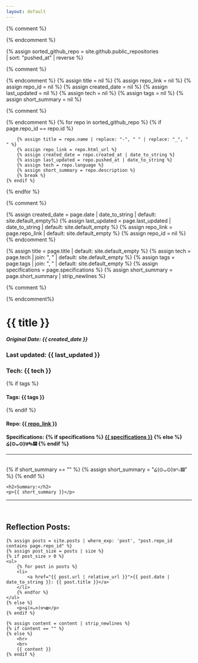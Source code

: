 ```yaml
---
layout: default
---
```


{% comment %}
<!-- Use plugin "GitHub metadata" to obtain list of repo items from  -->
{% endcomment %}

{% assign sorted_github_repo = site.github.public_repositories   
    | sort: "pushed_at" 
    | reverse
%}

{% comment %}
<!--- Reset all values to nil so it doesn't carry over to next loop --->
{% endcomment %}
{% assign title = nil %}
{% assign repo_link = nil %}
{% assign repo_id = nil %}
{% assign created_date = nil %}
{% assign last_updated = nil %}
{% assign tech = nil %}
{% assign tags = nil  %}
{% assign short_summary = nil %}

{% comment %}
<!-- Grab information from GitHub data -->
{% endcomment %}
{% for repo in sorted_github_repo %}
    {% if page.repo_id == repo.id %}

        {% assign title = repo.name | replace: "-", " " | replace: "_", " " %}
        {% assign repo_link = repo.html_url %}
        {% assign created_date = repo.created_at | date_to_string %}
        {% assign last_updated = repo.pushed_at | date_to_string %}
        {% assign tech = repo.language %}
        {% assign short_summary = repo.description %}
        {% break %}
    {% endif %}
{% endfor %}

{% comment %}
<!-- Grab information from page itself (for now; migrated to variables) -->
{% assign created_date = page.date | date_to_string  | default: site.default_empty%}
{% assign last_updated = page.last_updated | date_to_string   | default: site.default_empty %}
{% assign repo_link = page.repo_link | default: site.default_empty %}
{% assign repo_id = nil %}
{% endcomment %}

{% assign title = page.title | default: site.default_empty %}
{% assign tech = page.tech | join: ", "  | default: site.default_empty   %}
{% assign tags = page.tags | join: ", "   | default: site.default_empty   %}
{% assign specifications = page.specifications %}
{% assign short_summary = page.short_summary | strip_newlines  %}

{% comment %}
<!-- Display the information -->
{% endcomment%}
<div>
    <h1> {{ title }} </h1>
    <h5>
        Original Date: <span class="info">{{ created_date }}</span>
    </h5>
    <h3>
        Last updated: <span class="info">{{ last_updated }} </span>
    </h3>
    <h3>
        Tech: <span class="info">{{ tech }}</span>
    </h3>
    {% if tags %}
        <h4>
            Tags: <span class="info">{{ tags }}</span>
        </h4>
    {% endif %}
    <h4>
        Repo: <a href="{{ repo_link }}">{{ repo_link }}</a>
    </h4>
    <h4>Specifications: 
        {% if specifications %}
        <a href="{{ specifications }}">{{ specifications }}</a>
        {% else %}
            ໒(⊙ᴗ⊙)७✎▤
        {% endif %}
     </h4>
</div>
<hr>
<br>

<div>
    {% if short_summary == "" %}
        {% assign short_summary = "໒(⊙ᴗ⊙)७✎▤" %}
    {% endif %}

    <h2>Summary:</h2>
    <p>{{ short_summary }}</p>
</div>
<hr>
<br>

<div>
    <h2>Reflection Posts:</h2>

    {% assign posts = site.posts | where_exp: 'post', "post.repo_id contains page.repo_id" %}
    {% assign post_size = posts | size %}
    {% if post_size > 0 %}
    <ul>
        {% for post in posts %}
        <li>
            <a href="{{ post.url | relative_url }}">{{ post.date | date_to_string }}: {{ post.title }}</a>
        </li>
        {% endfor %}
    </ul>
    {% else %}
        <p>໒(⊙ᴗ⊙)७✎▤</p>
    {% endif %}
</div>


<div>
    
    {% assign content = content | strip_newlines %}
    {% if content == "" %}
    {% else %}
        <hr>
        <br>
        {{ content }}
    {% endif %}
</div>